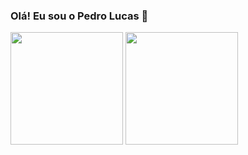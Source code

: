 ### Olá! Eu sou o Pedro Lucas 👋

<div>
<img loading="lazy" height="180em" src="https://github-readme-stats.vercel.app/api/top-langs/?username=pedro-pl&layout=compact&langs_count=7&theme=dracula"/>
<img loading="lazy" height="180em" src="https://github-readme-stats.vercel.app/api/?username=pedro-ps&show_icons=true&include_all_commits=true&theme=dark"/>
</div>
